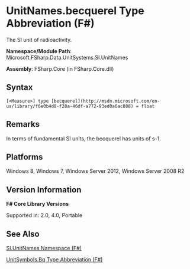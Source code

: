 # UnitNames.becquerel Type Abbreviation (F#)

The SI unit of radioactivity.

**Namespace/Module Path**: Microsoft.FSharp.Data.UnitSystems.SI.UnitNames

**Assembly**: FSharp.Core (in FSharp.Core.dll)


## Syntax

```
[<Measure>] type [becquerel](http://msdn.microsoft.com/en-us/library/f6e0b4d8-f28a-46df-a772-93ed0a6ac888) = float
```

## Remarks
In terms of fundamental SI units, the becquerel has units of s-1.


## Platforms
Windows 8, Windows 7, Windows Server 2012, Windows Server 2008 R2


## Version Information
**F# Core Library Versions**

Supported in: 2.0, 4.0, Portable




## See Also
[SI.UnitNames Namespace &#40;F&#35;&#41;](SI.UnitNames+Namespace+%28FSharp%29.md)

[UnitSymbols.Bq Type Abbreviation &#40;F&#35;&#41;](UnitSymbols.Bq+Type+Abbreviation+%28FSharp%29.md)

